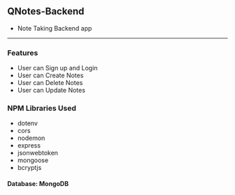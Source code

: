 ## QNotes-Backend

- Note Taking Backend app

---

### Features

- User can Sign up and Login
- User can Create Notes
- User can Delete Notes
- User can Update Notes

### NPM Libraries Used

- dotenv
- cors
- nodemon
- express
- jsonwebtoken
- mongoose
- bcryptjs

#### Database: MongoDB
